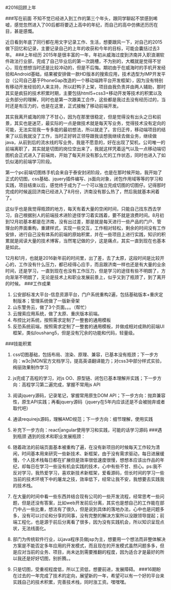 #2016回顾上年

###写在前面
不知不觉已经进入到工作的第三个年头，跟同学聊起不禁感到唏嘘，感觉忽然进入了00后都将要迈上高中的年纪，而自己的高中仿佛还历历在目，甚是感慨。

近日看到年底了同行都在用文字记录工作、生活，想要跟风一下，对自己的2015做下回忆和记录，主要记录自己的上年的收获和今年的目标，可能会囊括过去3年。
###上年经历
2015年是很丰富的一年，年初从威海过度到济南并入职浪潮软件政法行业部，完成了自己毕业后的第一次跳槽，不为别的，大概就是觉得不甘心，现在想想当时还是比较冲动的，但是不后悔。期初由于在威海时的手机开发经验和Android基础，结果被安排做一款HD版本的搜索应用，技术选型为IMP开发平台（公司自己基于PhoneGap改造的一个移动端跨平台开发框架），因为没有特别有移动开发经验的人来主持，所以赶鸭子上架，项目由我负责并由两人辅助，那时其实是疯狂的技术积累时期，主要包括html5+css3+移动开发等技术的积累以及业务部分的理解，同时也是第一次跟美工合作，这些都是我过去没有经历过的，当时还是有压力的，也是在这里，正式接触了移动前端开发。

其实我离开威海的除了不甘心，因为在那里很稳定，但是觉得没有出头之日和前景，其实也是迷茫，最实际的一点是做技术就是每天写业务，觉得技术没有定向的可能，无法实现我一专多能的最初想法，所以就走了。言归正传，移动端项目的结束了以后我就没了工作，当时正好转正领导跟我谈想我继续去做业务，继续做java，从前到后的流水线的写业务，我是不愿意的，好在出现了契机，公司唯一的前端离职了，其实就是切图的岗位空出来了，我就这样凭着运气以及一点移动端切图机会正式进入了前端岗，开始了每天并没有那么忙的工作状态，同时也进入了如饥似渴的前端学习阶段。

第一个pc前端切图练手机会来自于泰安封闭阶段，也是在那时候开始，我开始了正式的切图，css基础、jquery插件编写、js面向对象，闭包作用域等等的学习和实践，项目结束以后，感觉终于成为了一个可以独立完成切图的切图仔。记得那时完成的时候返回济南已经进入了8月份，济南没有那么热了，然后我就基本闲着了。

这似乎也是我觉得瓶颈的地方，每天有着大量的空闲时间，只能自己找东西去学习，自己根据别人的前端技术进阶途径学习着实践着，要不就是浪费时间。8月初到12月初基本都是在济南，没有出过差，那是就是每天进行一些产品的门户、管理台的界面重构，重建样式，实现一些交互，工作相对轻松，剩余的时间没有工作安排，进行自己没有体系的前端的原始积累，并在一些项目上进行实践，知识的积累就是阅读大量的技术博客，当然笔记做的少，这是痛点，其实一直到现在也基本是如此。

12月和1月，也就是2016新年前的时间里，出了差，去了太原，这段时间是比较开心的，工作没有什么压力，都已经得心应手，而且跟济南一样也还是有大量的业余时间，还是学习，一直到现在也没有工作压力，但是学习的途径有些不明朗了，方向渐渐不明朗了，无论是技术上和职业发展前景上，似乎又到了瓶颈了，到了离开的时候。
###工作成果
1. 公安部标准大平台-信息资源平台，门户系统重构2遍，包括基础版本+重庆定制版本；管理系统做了一版新骨架
2. 山东警务云，做了3个页面。。。（帮忙）
3. 云搜索应用系统，做了太原、重庆版本前端。
4. 布控比对系统，按照需求定制了一整套的通用模板
5. 反恐系统前端，按照需求定制了一整套的通用模板，并做成相对成熟的前端UI框架，类似loushang5，但是没有冗余的功能和代码，轻量级。

###技能积累
1. css切图基础，包括布局、渲染、原理、兼容，已基本没有瓶颈；下一步方向：w3c|MDN官方文档学习，提高英语翻译能力；对css3中部分样式实验，绚丽效果制作学习
2. js完成了高程的学习，对js OO、原型链、闭包已基本理解并实践；下一步方向：高程学习第二遍完成，掌握不常用js API
3. 阅读jquery源码，记录笔记，掌握常用原生DOM API；下一步方向：抛弃兼容性，原生API实践；再看jquery源码（jquery在5年内应该还是不会被抛弃或者取代吧）
4. 通读requirejs源码，理解AMD规范；下一步方向：细节理解，使用实践
5. 补充下一步方向：react|angular使用学习和实践，可能的话学习源码
###遇到瓶颈
遇到的技术和职业发展瓶颈：

1. 随着政法的前端页面基本被重构了遍，在没有新项目的时候每天工作较为清闲，时间基本用来研究一些新技术、新框架，由于没有需求驱动，每日进展缓慢，个人技术栈每日都在扩展但是效率很低速度很慢，想想本应该出作品的年纪，却每日在学习一些没有机会实践的技术，心中有些不甘、担心。ps:我不反对学习，我热爱学习，喜欢新技术新框架，爱看源码，但长时间的学习一些当前的技术环境下中的屠龙之技，效率低下，经常让我不安，我想要去实践我的技术栈。
2. 在大量的时间中看一些东西并结合现有公司的一些开发流程，经常思考一些问题，但是还没有答案，比如web开发前后分离，其实也是想自己的工作能在部门中占一些比重，想法有了很久，但是说到具体的落地办法，心中也是问题多多，没有可以讨论和分享的同事，没有完整的解决方案所以没跟领导提起；前端工程化，也是源于前后分离看了很多，因为没有实践机会，所以知识呈现点状，无法线面化。
3. 部门为传统软件行业，以java程序员做jsp为主，想要用一个想法而非整体解决方案是不能否定多年应用的开发模式，而且现在的开发模式虽然问题多多，但是应对当前的业务、项目，尚未达到需要推翻的程度，因为适合才是最好的所以我还是好好切图，别折腾。。
4. 只是切图，受重视程度低，所以工资低，想要前进，发展障碍。
###16期盼
在过去的一年完成了技术的定向，展望新的一年，希望可以有一个好的平台来实践自己的技术积累，完善技术栈，同时涨工资。嘿嘿嘿。